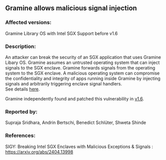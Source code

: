 ## Gramine allows malicious signal injection

### Affected versions:
Gramine Library OS with Intel SGX Support before v1.6

### Description:
An attacker can break the security of an SGX application that uses Gramine Libary OS. Gramine assumes an untrusted operating system that can inject signals to the SGX enclave. Gramine forwards signals from the operating system to the SGX enclave. A malicious operating system can compromise the confidentiality and integrity of apps running inside Gramine by injecting signals and arbitrarily triggering enclave signal handlers.  
See details [here](https://arxiv.org/abs/2404.13998).

Gramine independently found and patched this vulnerability in [v1.6](https://github.com/gramineproject/gramine/pull/1570).

### Reported by:
Supraja Sridhara, Andrin Bertschi, Benedict Schlüter, Shweta Shinde

### References: 
SIGY: Breaking Intel SGX Enclaves with Malicious Exceptions & Signals : https://arxiv.org/abs/2404.13998